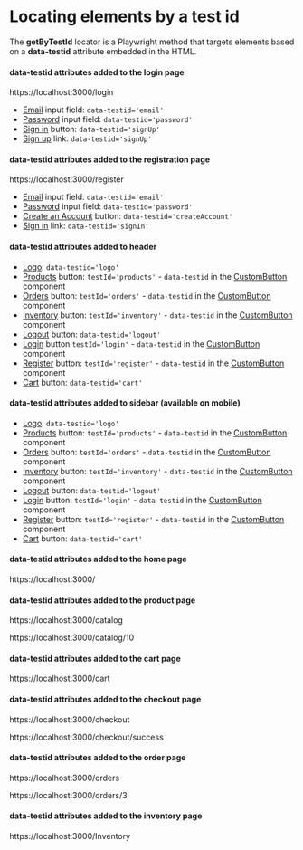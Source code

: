 # Locating elements by a test id

The **getByTestId** locator is a Playwright method that targets elements based on a **data-testid** attribute embedded in the HTML.

#### data-testid attributes added to the login page

https://localhost:3000/login <br />

- [Email](https://github.com/mgrybel/ecommerce-store/blob/master/frontend/src/features/account/LoginForm.tsx?plain=1#L70) input field: `data-testid='email'` <br />
- [Password](https://github.com/mgrybel/ecommerce-store/blob/master/frontend/src/features/account/LoginForm.tsx?plain=1#L79) input field: `data-testid='password'` <br />
- [Sign in](https://github.com/mgrybel/ecommerce-store/blob/master/frontend/src/features/account/LoginForm.tsx?plain=1#L85) button: `data-testid='signUp'` <br />
- [Sign up](https://github.com/mgrybel/ecommerce-store/blob/master/frontend/src/features/account/LoginForm.tsx?plain=1#L96) link: `data-testid='signUp'`

#### data-testid attributes added to the registration page

https://localhost:3000/register <br />

- [Email](https://github.com/mgrybel/ecommerce-store/blob/master/frontend/src/features/account/RegisterForm.tsx?plain=1#L81) input field: `data-testid='email'` <br />
- [Password](https://github.com/mgrybel/ecommerce-store/blob/master/frontend/src/features/account/RegisterForm.tsx?plain=1#L90) input field: `data-testid='password'` <br />
- [Create an Account](https://github.com/mgrybel/ecommerce-store/blob/master/frontend/src/features/account/RegisterForm.tsx?plain=1#L96) button: `data-testid='createAccount'` <br />
- [Sign in](https://github.com/mgrybel/ecommerce-store/blob/master/frontend/src/features/account/RegisterForm.tsx?plain=1#L107) link: `data-testid='signIn'`

#### data-testid attributes added to header

- [Logo](https://github.com/mgrybel/ecommerce-store/blob/master/frontend/src/layout/Header.tsx?plain=1#L59): `data-testid='logo'`
- [Products](https://github.com/mgrybel/ecommerce-store/blob/master/frontend/src/layout/Header.tsx?plain=1#L97) button: `testId='products'` - `data-testid` in the [CustomButton](https://github.com/mgrybel/ecommerce-store/blob/master/frontend/src/components/CustomButton.tsx?plain=1#L35) component
- [Orders](https://github.com/mgrybel/ecommerce-store/blob/master/frontend/src/layout/Header.tsx?plain=1#L113) button: `testId='orders'` - `data-testid` in the [CustomButton](https://github.com/mgrybel/ecommerce-store/blob/master/frontend/src/components/CustomButton.tsx?plain=1#L35) component
- [Inventory](https://github.com/mgrybel/ecommerce-store/blob/master/frontend/src/layout/Header.tsx?plain=1#L120) button: `testId='inventory'` - `data-testid` in the [CustomButton](https://github.com/mgrybel/ecommerce-store/blob/master/frontend/src/components/CustomButton.tsx?plain=1#L35) component
- [Logout](https://github.com/mgrybel/ecommerce-store/blob/master/frontend/src/layout/Header.tsx?plain=1#L141) button: `data-testid='logout'`
- [Login](https://github.com/mgrybel/ecommerce-store/blob/master/frontend/src/layout/Header.tsx?plain=1#L152) button `testId='login'` - `data-testid` in the [CustomButton](https://github.com/mgrybel/ecommerce-store/blob/master/frontend/src/components/CustomButton.tsx?plain=1#L35) component
- [Register](https://github.com/mgrybel/ecommerce-store/blob/master/frontend/src/layout/Header.tsx?plain=1#L158) button: `testId='register'` - `data-testid` in the [CustomButton](https://github.com/mgrybel/ecommerce-store/blob/master/frontend/src/components/CustomButton.tsx?plain=1#L35) component
- [Cart](https://github.com/mgrybel/ecommerce-store/blob/master/frontend/src/layout/Header.tsx?plain=1#L165) button: `data-testid='cart'`

#### data-testid attributes added to sidebar (available on mobile)

- [Logo](https://github.com/mgrybel/ecommerce-store/blob/master/frontend/src/layout/Sidebar.tsx?plain=1#L59): `data-testid='logo'`
- [Products](https://github.com/mgrybel/ecommerce-store/blob/master/frontend/src/layout/Sidebar.tsx?plain=1#L92) button: `testId='products'` - `data-testid` in the [CustomButton](https://github.com/mgrybel/ecommerce-store/blob/master/frontend/src/components/CustomButton.tsx?plain=1#L35) component
- [Orders](https://github.com/mgrybel/ecommerce-store/blob/master/frontend/src/layout/Sidebar.tsx?plain=1#L102) button: `testId='orders'` - `data-testid` in the [CustomButton](https://github.com/mgrybel/ecommerce-store/blob/master/frontend/src/components/CustomButton.tsx?plain=1#L35) component
- [Inventory](https://github.com/mgrybel/ecommerce-store/blob/master/frontend/src/layout/Sidebar.tsx?plain=1#L111) button: `testId='inventory'` - `data-testid` in the [CustomButton](https://github.com/mgrybel/ecommerce-store/blob/master/frontend/src/components/CustomButton.tsx?plain=1#L35) component
- [Logout](https://github.com/mgrybel/ecommerce-store/blob/master/frontend/src/layout/Sidebar.tsx?plain=1#L134) button: `data-testid='logout'`
- [Login](https://github.com/mgrybel/ecommerce-store/blob/master/frontend/src/layout/Sidebar.tsx?plain=1#L147) button: `testId='login'` - `data-testid` in the [CustomButton](https://github.com/mgrybel/ecommerce-store/blob/master/frontend/src/components/CustomButton.tsx?plain=1#L35) component
- [Register](https://github.com/mgrybel/ecommerce-store/blob/master/frontend/src/layout/Sidebar.tsx?plain=1#L155) button: `testId='register'` - `data-testid` in the [CustomButton](https://github.com/mgrybel/ecommerce-store/blob/master/frontend/src/components/CustomButton.tsx?plain=1#L35) component
- [Cart](https://github.com/mgrybel/ecommerce-store/blob/master/frontend/src/layout/Sidebar.tsx?plain=1#L165) button: `data-testid='cart'`

#### data-testid attributes added to the home page

https://localhost:3000/ <br />

#### data-testid attributes added to the product page

https://localhost:3000/catalog <br />

https://localhost:3000/catalog/10 <br />

#### data-testid attributes added to the cart page

https://localhost:3000/cart <br />

#### data-testid attributes added to the checkout page

https://localhost:3000/checkout <br />

https://localhost:3000/checkout/success <br />

#### data-testid attributes added to the order page

https://localhost:3000/orders <br />

https://localhost:3000/orders/3 <br />

#### data-testid attributes added to the inventory page

https://localhost:3000/Inventory <br />
